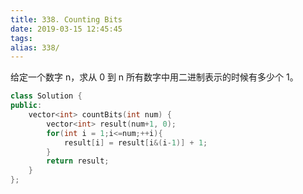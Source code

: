 ```yaml
---
title: 338. Counting Bits
date: 2019-03-15 12:45:45
tags:
alias: 338/
---
```


给定一个数字 n，求从 0 到 n 所有数字中用二进制表示的时候有多少个 1。

<!--more-->

```cpp
class Solution {
public:
    vector<int> countBits(int num) {
        vector<int> result(num+1, 0);
        for(int i = 1;i<=num;++i){
            result[i] = result[i&(i-1)] + 1;
        }
        return result;
    }
};
```
